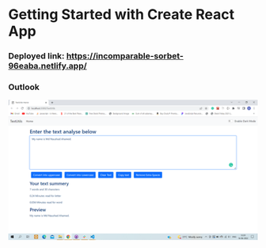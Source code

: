 # Getting Started with Create React App
### Deployed link: https://incomparable-sorbet-96eaba.netlify.app/

### Outlook

<img src="https://github.com/naushadcom/ConvertText-App/blob/main/Pic/Screenshot%20(1117).png" />

